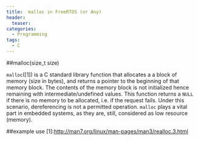 ```yaml
---
title:  malloc in FreeRTOS (or Any)
header:
  teaser: 
categories: 
  - Programming
tags:
  - C
---
```


##malloc(size_t size)

`malloc`([1]) is a C standard library function that allocates a a block of memory (size in bytes), and returns a pointer to the beginning of that memory block. The contents of the memory block is not initialized hence remaining with intermediate/undefined values. This function returns a `NULL` if there is no memory to be allocated, i.e. if the request fails. Under this scenario, dereferencing is not a permitted operation. `malloc` plays a vital part in embedded systems, as they are, still, considered as low resource (memory).


##example use
[1]:http://man7.org/linux/man-pages/man3/realloc.3.html


